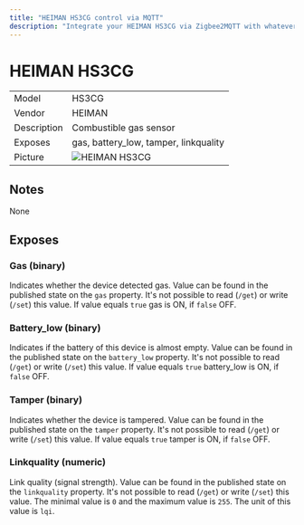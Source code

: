 ```yaml
---
title: "HEIMAN HS3CG control via MQTT"
description: "Integrate your HEIMAN HS3CG via Zigbee2MQTT with whatever smart home infrastructure you are using without the vendors bridge or gateway."
---
```


<!-- !!!! -->
<!-- ATTENTION: This file is auto-generated through docgen! -->
<!-- You can only edit the "## Notes"-Section. -->
<!-- !!!! -->

# HEIMAN HS3CG

|     |     |
|-----|-----|
| Model | HS3CG  |
| Vendor  | HEIMAN  |
| Description | Combustible gas sensor |
| Exposes | gas, battery_low, tamper, linkquality |
| Picture | ![HEIMAN HS3CG](https://psi-4ward.github.io/zigbee2mqtt-docs/images/devices/HS3CG.jpg) |


## Notes

None



## Exposes

### Gas (binary)
Indicates whether the device detected gas.
Value can be found in the published state on the `gas` property.
It's not possible to read (`/get`) or write (`/set`) this value.
If value equals `true` gas is ON, if `false` OFF.

### Battery_low (binary)
Indicates if the battery of this device is almost empty.
Value can be found in the published state on the `battery_low` property.
It's not possible to read (`/get`) or write (`/set`) this value.
If value equals `true` battery_low is ON, if `false` OFF.

### Tamper (binary)
Indicates whether the device is tampered.
Value can be found in the published state on the `tamper` property.
It's not possible to read (`/get`) or write (`/set`) this value.
If value equals `true` tamper is ON, if `false` OFF.

### Linkquality (numeric)
Link quality (signal strength).
Value can be found in the published state on the `linkquality` property.
It's not possible to read (`/get`) or write (`/set`) this value.
The minimal value is `0` and the maximum value is `255`.
The unit of this value is `lqi`.


